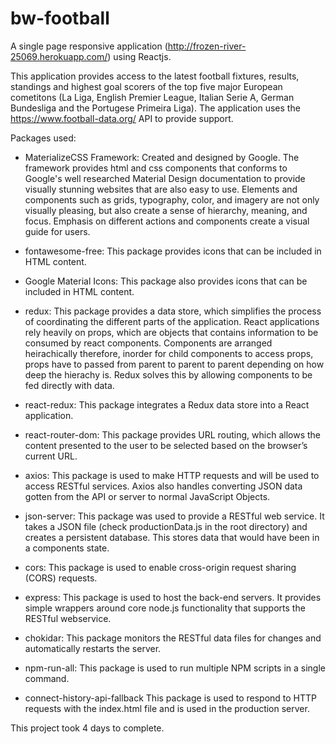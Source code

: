 # bw-football
A single page responsive application (http://frozen-river-25069.herokuapp.com/) using Reactjs. 

This application provides access to the latest football fixtures, results, standings and highest goal scorers of the top five major European cometitons (La Liga, English Premier League, Italian Serie A, German Bundesliga and the Portugese Primeira Liga). The application uses the https://www.football-data.org/ API to provide support. 

Packages used:
- MaterializeCSS Framework: Created and designed by Google. The framework provides html and css components that conforms to Google's well researched Material Design documentation to provide visually stunning websites that are also easy to use. Elements and components such as grids, typography, color, and imagery are not only visually pleasing, but also create a sense of hierarchy, meaning, and focus. Emphasis on different actions and components create a visual guide for users.

- fontawesome-free: This package provides icons that can be included in HTML content.

- Google Material Icons: This package also provides icons that can be included in HTML content.

- redux: This package provides a data store, which simplifies the process of coordinating the different parts of the application. React applications rely heavily on props, which are objects that contains information to be consumed by react components. Components are arranged heirachically therefore, inorder for child components to access props, props have to passed from parent to parent to parent depending on how deep the hierachy is. Redux solves this by allowing components to be fed directly  with data. 

- react-redux: This package integrates a Redux data store into a React application.

- react-router-dom: This package provides URL routing, which allows the content presented to the user to be selected based on the browser’s current URL.

- axios: This package is used to make HTTP requests and will be used to access RESTful services. Axios also handles converting JSON data gotten from the API or server to normal JavaScript Objects.

- json-server: This package was used to provide a RESTful web service. It takes a JSON file (check productionData.js in the root directory) and creates a persistent database. This stores data that would have been in a components state.

- cors: This package is used to enable cross-origin request sharing (CORS) requests.

- express: This package is used to host the back-end servers. It provides simple wrappers around core node.js functionality that supports the RESTful webservice.

- chokidar: This package monitors the RESTful data files for changes and automatically restarts the server.

- npm-run-all: This package is used to run multiple NPM scripts in a single command.

- connect-history-api-fallback This package is used to respond to HTTP requests with the index.html file and is used in the production server.

This project took 4 days to complete.

